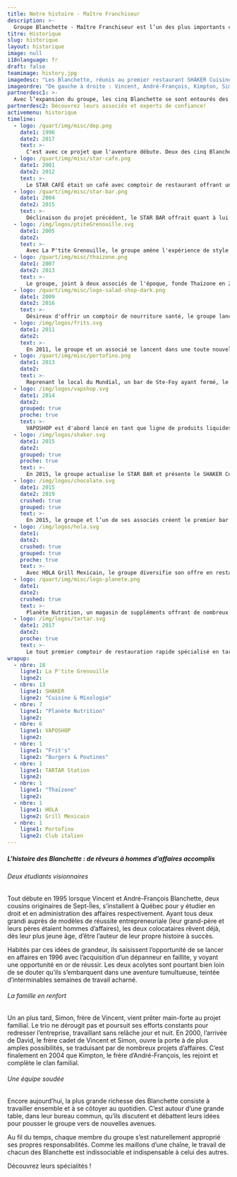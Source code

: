 ```yaml
---
title: Notre histoire - Maître Franchiseur
description: >-
  Groupe Blanchette - Maître Franchiseur est l’un des plus importants courtiers en franchises. Acheter une franchise tel que le Shaker et plus encore!
titre: Historique
slug: historique
layout: historique
image: null
i18nlanguage: fr
draft: false
teamimage: history.jpg
imagedesc: "Les Blanchette, réunis au premier restaurant SHAKER Cuisine & Mixologie ; un projet marquant le début d'une ère nouvelle. C'est dans leur bureau adjacent à ce restaurant qu'ils se rencontrent chaque jour et travaillent ensemble pour faire avancer leurs projets communs."
imageordre: "De gauche à droite : Vincent, André-François, Kimpton, Simon et David"
partnerdesc1: >-
  Avec l’expansion du groupe, les cinq Blanchette se sont entourés des meilleurs dans l’atteinte de leurs objectifs.
partnerdesc2: Découvrez leurs associés et experts de confiance!
activemenu: historique
timeline:
  - logo: /quart/img/misc/dep.png
    date1: 1996
    date2: 2017
    text: >-
      C'est avec ce projet que l'aventure débute. Deux des cinq Blanchette achètent un dépanneur en faillite et sont graduellement joints par d'autres membres de leur famille. En 2017, le groupe décide de revendre l'établissement pour se concentrer sur ses autres bannières.
  - logo: /quart/img/misc/star-cafe.png
    date1: 2001
    date2: 2012
    text: >-
      Le STAR CAFÉ était un café avec comptoir de restaurant offrant un menu de style casse-croûte. En 2012, le groupe décida de revendre pour se concentrer à d'autres projets d'envergure.
  - logo: /quart/img/misc/star-bar.png
    date1: 2004
    date2: 2015
    text: >-
      Déclinaison du projet précédent, le STAR BAR offrait quant à lui une expérience de style restaurant-bar. Quelques années plus tard, le groupe y ajoute le STAR CLUB proposant une piste de danse propice aux soirées rythmées de tous genres. En 2015, le STAR BAR laisse place à un nouveau concept avant-gardiste.
  - logo: /img/logos/ptiteGrenouille.svg
    date1: 2005
    date2:
    text: >-
      Avec La P'tite Grenouille, le groupe amène l'expérience de style chansonnier à un plus large public. Les amateurs de party s'y retrouvent encore aujourd'hui dans leurs 16 succursales pour y chanter à tue-tête de bons vieux hits.
  - logo: /quart/img/misc/thaizone.png
    date1: 2007
    date2: 2013
    text: >-
      Le groupe, joint à deux associés de l'époque, fonde Thaïzone en 2007, l'une des plus grosses chaînes de restauration rapide thaïlandaise. En 2013, un géant de la restauration détenant son plus proche concurrent les approche pour faire l'acquisition de la chaîne, craignant la compétition. Le groupe accepte l'alléchante transaction, mais reste propriétaire du premier restaurant de La Pyramide, toujours en activité aujourd'hui.  
  - logo: /quart/img/misc/logo-salad-shop-dark.png
    date1: 2009
    date2: 2016
    text: >-
      Désireux d'offrir un comptoir de nourriture santé, le groupe lance SaladShop en 2009. La bannière est vendue en 2016 pour donner la chance au groupe de concentrer ses efforts sur d'autres projets. 
  - logo: /img/logos/frits.svg
    date1: 2011
    date2:
    text: >-
      En 2011, le groupe et un associé se lancent dans une toute nouvelle aventure avec le Frit's Burgers & Poutines. Son premier restaurant de La Pyramide à Ste-Foy laisse place à un second en 2017 à Beauport, lequel sera suivi de plusieurs ouvertures dans les prochaines années.  
  - logo: /quart/img/misc/portofino.png
    date1: 2013
    date2:
    text: >-
      Reprenant le local du Mundial, un bar de Ste-Foy ayant fermé, le Portofino Club Italien ouvre ses portes en 2013. Déclinaison du concept original du Portofino se trouvant dans le Vieux-Québec, celui de Ste-Foy propose une ambiance feutrée, un décor glamour et une cuisine d'inspiration italienne des plus savoureuses.  
  - logo: /img/logos/vapshop.svg
    date1: 2014
    date2:
    grouped: true
    proche: true
    text: >-
      VAPOSHOP est d'abord lancé en tant que ligne de produits liquides pour cigarettes électroniques. Rapidement, la bannière complète son offre avec l'ouverture de 3 succursales.
  - logo: /img/logos/shaker.svg
    date1: 2015
    date2:
    grouped: true
    proche: true
    text: >-
      En 2015, le groupe actualise le STAR BAR et présente le SHAKER Cuisine & Mixologie, offrant tartares, cocktails et burgers gourmets, en plus des nombreuses promotions. Avec son expansion rapide et son succès fulgurant, la bannière, dénombrant maintenant 11 succursales, est désormais la seule chaîne de restaurants-bars spécialisée en la matière.   
  - logo: /img/logos/chocolate.svg
    date1: 2015
    date2: 2019
    crushed: true
    grouped: true
    text: >-
      En 2015, le groupe et l’un de ses associés créent le premier bar à chocolat & crème glacée Chocolato. Né d’une envie de reproduire l’expérience des plus prestigieuses chocolateries italiennes, le concept se répand à une vitesse incroyable avec l’implantation de 22 succursales. En 2019, Foodtastic fait l’acquisition de la marque et c’est avec fierté que le groupe cède le concept pour le voir grandir non seulement en dehors de la province, mais également aux États-Unis. Le groupe reste tout de même propriétaire de la succursale de Sainte-Foy (Versant-Nord) et du comptoir express dans la Pyramide de Sainte-Foy, en plus d’être copropriétaire de la succursale de Gatineau (Les Promenades Gatineau).   
  - logo: /img/logos/hola.svg
    date1: 
    date2:
    crushed: true
    grouped: true
    proche: true
    text: >-
      Avec HOLA Grill Mexicain, le groupe diversifie son offre en restauration rapide en offrant un comptoir avec une cuisine fraîche et sur mesure. Situé dans La Pyramide à Ste-Foy, HOLA Grill Mexicain attire autant les amateurs de nourriture mexicain que les adeptes de repas santé.   
  - logo: /quart/img/misc/logo-planete.png
    date1: 
    date2:
    crushed: true
    text: >-
      Planète Nutrition, un magasin de suppléments offrant de nombreux produits complémentaires, est lancé par le groupe et un associé en 2015. Avec maintenant 7 succursales et un site Internet transactionnel, Planète Nutrition et se positionne déjà comme l'un des plus gros joueurs dans son domaine.  
  - logo: /img/logos/tartar.svg
    date1: 2017
    date2:
    proche: true
    text: >-
      Le tout premier comptoir de restauration rapide spécialisé en tartares, tatakis et poke bols ouvre ses portes à La Pyramide à Ste-Foy. Suscitant un grand engouement des amateurs de cuisine santé et savoureuse, TARTAR Station prévoit deux autres ouvertures dans les prochains mois. 
wrapup:
  - nbre: 18
    ligne1: La P'tite Grenouille
    ligne2: 
  - nbre: 13
    ligne1: SHAKER
    ligne2: "Cuisine & Mixologie"
  - nbre: 7
    ligne1: "Planète Nutrition"
    ligne2: 
  - nbre: 6
    ligne1: VAPOSHOP
    ligne2:
  - nbre: 1
    ligne1: "Frit's"
    ligne2: "Burgers & Poutines"
  - nbre: 1
    ligne1: TARTAR Station
    ligne2:
  - nbre: 1
    ligne1: "Thaïzone"
    ligne2:
  - nbre: 1
    ligne1: HOLA
    ligne2: Grill Mexicain
  - nbre: 1
    ligne1: Portofino
    ligne2: Club italien
---
```


##### L’histoire des Blanchette : de rêveurs à hommes d’affaires accomplis

###### Deux étudiants visionnaires 

Tout débute en 1995 lorsque Vincent et André-François Blanchette, deux cousins originaires de Sept-Îles, s’installent à Québec pour y étudier en droit et en administration des affaires respectivement. Ayant tous deux grandi auprès de modèles de réussite entrepreneuriale (leur grand-père et leurs pères étaient hommes d’affaires), les deux colocataires rêvent déjà, dès leur plus jeune âge, d’être l’auteur de leur propre histoire à succès.

Habités par ces idées de grandeur, ils saisissent l’opportunité de se lancer en affaires en 1996 avec l’acquisition d’un dépanneur en faillite, y voyant une opportunité en or de réussir. Les deux acolytes sont pourtant bien loin de se douter qu’ils s’embarquent dans une aventure tumultueuse, teintée d’interminables semaines de travail acharné. 

###### La famille en renfort 

Un an plus tard, Simon, frère de Vincent, vient prêter main-forte au projet familial. Le trio ne dérougit pas et poursuit ses efforts constants pour redresser l’entreprise, travaillant sans relâche jour et nuit. En 2000, l’arrivée de David, le frère cadet de Vincent et Simon, ouvre la porte à de plus amples possibilités, se traduisant par de nombreux projets d’affaires. C’est finalement en 2004 que Kimpton, le frère d’André-François, les rejoint et complète le clan familial.

###### Une équipe soudée 

Encore aujourd’hui, la plus grande richesse des Blanchette consiste à travailler ensemble et à se côtoyer au quotidien. C’est autour d’une grande table, dans leur bureau commun, qu’ils discutent et débattent leurs idées pour pousser le groupe vers de nouvelles avenues. 

Au fil du temps, chaque membre du groupe s’est naturellement approprié ses propres responsabilités. Comme les maillons d’une chaîne, le travail de chacun des Blanchette est indissociable et indispensable à celui des autres.  

Découvrez leurs spécialités !  
